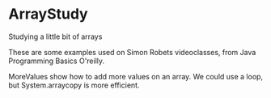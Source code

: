 # ArrayStudy
Studying a little bit of arrays

These are some examples used on Simon Robets videoclasses, from Java Programming Basics O'reilly.

MoreValues show how to add more values on an array. 
We could use a loop, but System.arraycopy is more efficient.


